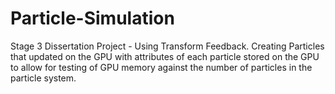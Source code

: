 # Particle-Simulation
Stage 3 Dissertation Project - Using Transform Feedback.
Creating Particles that updated on the GPU with attributes of each particle stored on the GPU to allow for testing of GPU memory against
the number of particles in the particle system.
